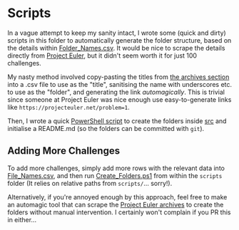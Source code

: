 # Scripts

In a vague attempt to keep my sanity intact, I wrote some (quick and dirty) scripts in this folder to automatically generate the folder structure, based on the details within [Folder_Names.csv](./Folder_Names.csv). It would be nice to scrape the details directly from [Project Euler](https://projecteuler.net/), but it didn't seem worth it for just 100 challenges.

My nasty method involved copy-pasting the titles from [the archives section](https://projecteuler.net/archives) into a .csv file to use as the "title", sanitising the name with underscores etc. to use as the "folder", and generating the link *automagically*. This is trivial since someone at Project Euler was nice enough use easy-to-generate links like `https://projecteuler.net/problem=1`.

Then, I wrote a quick [PowerShell script](./Create_Folders.ps1) to create the folders inside [src](../src/) and initialise a README.md (so the folders can be committed with `git`).

## Adding More Challenges

To add more challenges, simply add more rows with the relevant data into [File_Names.csv](./Create_Folders.ps1), and then run [Create_Folders.ps1](./Create_Folders.ps1) from within the `scripts` folder (It relies on relative paths from `scripts/`... sorry!).

Alternatively, if you're annoyed enough by this approach, feel free to make an automagic tool that can scrape the [Project Euler archives](https://projecteuler.net/archives) to create the folders without manual intervention. I certainly won't complain if you PR this in either...